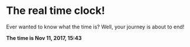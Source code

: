 # The real time clock!

Ever wanted to know what the time is? Well, your journey is about to end!

**The time is Nov 11, 2017, 15:43**